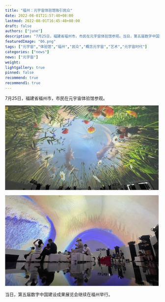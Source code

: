 ```yaml
---
title: "福州：元宇宙体验馆吸引民众"
date: 2022-08-01T21:57:40+08:00
lastmod: 2022-08-01T16:45:40+08:00
draft: false
authors: ["june"]
description: "7月25日，福建省福州市，市民在元宇宙体验馆参观。当日，第五届数字中国建设成果展览会继续在福州举行。"
featuredImage: "06.png"
tags: ["元宇宙","体验馆","福州","民众","概念元宇宙","艺术","元宇宙时代"]
categories: ["news"]
news: ["元宇宙"]
weight: 
lightgallery: true
pinned: false
recommend: true
recommend1: true
---
```


7月25日，福建省福州市，市民在元宇宙体验馆参观。

![img](07.png)

![img](08.png)



当日，第五届数字中国建设成果展览会继续在福州举行。 